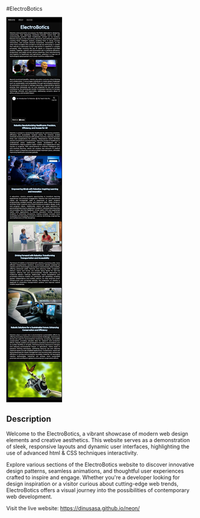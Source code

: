 #ElectroBotics

![Neon Website](./images/Screenshot_22-7-2024_04132_127.0.0.1.jpeg
)

## Description
Welcome to the ElectroBotics, a vibrant showcase of modern web design elements and creative aesthetics. This website serves as a demonstration of sleek, responsive layouts and dynamic user interfaces, highlighting the use of advanced html & CSS techniques interactivity.

Explore various sections of the ElectroBotics website to discover innovative design patterns, seamless animations, and thoughtful user experiences crafted to inspire and engage. Whether you're a developer looking for design inspiration or a visitor curious about cutting-edge web trends, ElectroBotics offers a visual journey into the possibilities of contemporary web development.

Visit the live website: https://dinusasa.github.io/neon/


